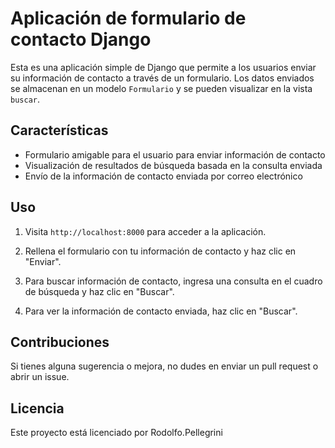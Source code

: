 # Aplicación de formulario de contacto Django

Esta es una aplicación simple de Django que permite a los usuarios enviar su información de contacto a través de un formulario.
Los datos enviados se almacenan en un modelo `Formulario` y se pueden visualizar en la vista `buscar`.

## Características

- Formulario amigable para el usuario para enviar información de contacto
- Visualización de resultados de búsqueda basada en la consulta enviada
- Envío de la información de contacto enviada por correo electrónico

## Uso

1. Visita `http://localhost:8000` para acceder a la aplicación.

2. Rellena el formulario con tu información de contacto y haz clic en "Enviar".

3. Para buscar información de contacto, ingresa una consulta en el cuadro de búsqueda y haz clic en "Buscar".

4. Para ver la información de contacto enviada, haz clic en "Buscar".

## Contribuciones

Si tienes alguna sugerencia o mejora, no dudes en enviar un pull request o abrir un issue.

## Licencia

Este proyecto está licenciado por Rodolfo.Pellegrini
